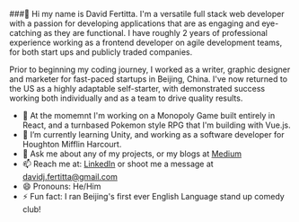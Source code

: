 ###👋 Hi my name is David Fertitta. I'm a versatile full stack web developer with a passion for developing applications that are as engaging and eye-catching as they are functional. I have roughly 2 years of professional experience working as a frontend developer on agile development teams, for both start ups and publicly traded companies.

Prior to beginning my coding journey, I worked as a writer, graphic designer and marketer for fast-paced startups in Beijing, China. I've now returned to the US as a highly adaptable self-starter, with demonstrated success working both individually and as a team to drive quality results.

- 🔭 At the momemnt I'm working on a Monopoly Game built entirely in React, and a turnbased Pokemon style RPG that I'm building with Vue.js.
- 🌱 I’m currently learning Unity, and working as a software developer for Houghton Mifflin Harcourt.
- 💬 Ask me about any of my projects, or my blogs at [Medium](https://davidj-fertitta.medium.com/)
- 📫 Reach me at: [LinkedIn](https://www.linkedin.com/in/david-fertitta-99298715b/) or shoot me a message at davidj.fertitta@gmail.com
- 😄 Pronouns: He/Him
- ⚡ Fun fact: I ran Beijing's first ever English Language stand up comedy club! 
